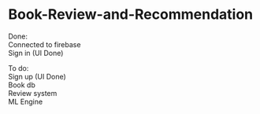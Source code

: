 # Book-Review-and-Recommendation

Done:<br>
Connected to firebase <br>
Sign in (UI Done)


To do:<br>
Sign up (UI Done)<br>
Book db<br>
Review system<br>
ML Engine
